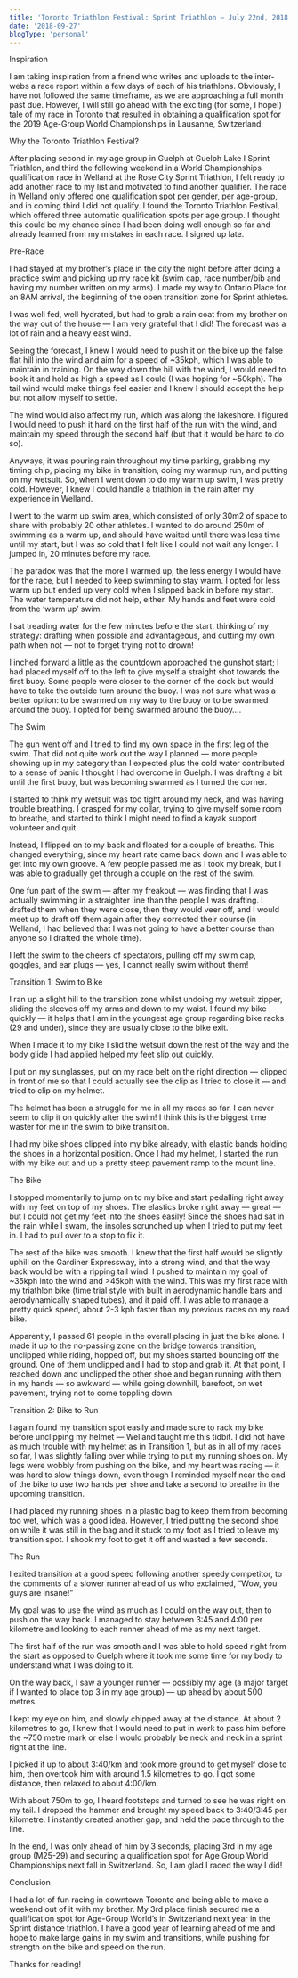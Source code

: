 ```yaml
---
title: 'Toronto Triathlon Festival: Sprint Triathlon — July 22nd, 2018'
date: '2018-09-27'
blogType: 'personal'
---
```


Inspiration

I am taking inspiration from a friend who writes and uploads to the inter-webs a race report within a few days of each of his triathlons. Obviously, I have not followed the same timeframe, as we are approaching a full month past due. However, I will still go ahead with the exciting (for some, I hope!) tale of my race in Toronto that resulted in obtaining a qualification spot for the 2019 Age-Group World Championships in Lausanne, Switzerland.

Why the Toronto Triathlon Festival?

After placing second in my age group in Guelph at Guelph Lake I Sprint Triathlon, and third the following weekend in a World Championships qualification race in Welland at the Rose City Sprint Triathlon, I felt ready to add another race to my list and motivated to find another qualifier. The race in Welland only offered one qualification spot per gender, per age-group, and in coming third I did not qualify. I found the Toronto Triathlon Festival, which offered three automatic qualification spots per age group. I thought this could be my chance since I had been doing well enough so far and already learned from my mistakes in each race. I signed up late.

Pre-Race

I had stayed at my brother’s place in the city the night before after doing a practice swim and picking up my race kit (swim cap, race number/bib and having my number written on my arms). I made my way to Ontario Place for an 8AM arrival, the beginning of the open transition zone for Sprint athletes.

I was well fed, well hydrated, but had to grab a rain coat from my brother on the way out of the house — I am very grateful that I did! The forecast was a lot of rain and a heavy east wind.

Seeing the forecast, I knew I would need to push it on the bike up the false flat hill into the wind and aim for a speed of ~35kph, which I was able to maintain in training. On the way down the hill with the wind, I would need to book it and hold as high a speed as I could (I was hoping for ~50kph). The tail wind would make things feel easier and I knew I should accept the help but not allow myself to settle.

The wind would also affect my run, which was along the lakeshore. I figured I would need to push it hard on the first half of the run with the wind, and maintain my speed through the second half (but that it would be hard to do so).

Anyways, it was pouring rain throughout my time parking, grabbing my timing chip, placing my bike in transition, doing my warmup run, and putting on my wetsuit. So, when I went down to do my warm up swim, I was pretty cold. However, I knew I could handle a triathlon in the rain after my experience in Welland.

I went to the warm up swim area, which consisted of only 30m2 of space to share with probably 20 other athletes. I wanted to do around 250m of swimming as a warm up, and should have waited until there was less time until my start, but I was so cold that I felt like I could not wait any longer. I jumped in, 20 minutes before my race.

The paradox was that the more I warmed up, the less energy I would have for the race, but I needed to keep swimming to stay warm. I opted for less warm up but ended up very cold when I slipped back in before my start. The water temperature did not help, either. My hands and feet were cold from the ‘warm up’ swim.

I sat treading water for the few minutes before the start, thinking of my strategy: drafting when possible and advantageous, and cutting my own path when not — not to forget trying not to drown!

I inched forward a little as the countdown approached the gunshot start; I had placed myself off to the left to give myself a straight shot towards the first buoy. Some people were closer to the corner of the dock but would have to take the outside turn around the buoy. I was not sure what was a better option: to be swarmed on my way to the buoy or to be swarmed around the buoy. I opted for being swarmed around the buoy….

The Swim

The gun went off and I tried to find my own space in the first leg of the swim. That did not quite work out the way I planned — more people showing up in my category than I expected plus the cold water contributed to a sense of panic I thought I had overcome in Guelph. I was drafting a bit until the first buoy, but was becoming swarmed as I turned the corner.

I started to think my wetsuit was too tight around my neck, and was having trouble breathing. I grasped for my collar, trying to give myself some room to breathe, and started to think I might need to find a kayak support volunteer and quit.

Instead, I flipped on to my back and floated for a couple of breaths. This changed everything, since my heart rate came back down and I was able to get into my own groove. A few people passed me as I took my break, but I was able to gradually get through a couple on the rest of the swim.

One fun part of the swim — after my freakout — was finding that I was actually swimming in a straighter line than the people I was drafting. I drafted them when they were close, then they would veer off, and I would meet up to draft off them again after they corrected their course (in Welland, I had believed that I was not going to have a better course than anyone so I drafted the whole time).

I left the swim to the cheers of spectators, pulling off my swim cap, goggles, and ear plugs — yes, I cannot really swim without them!

Transition 1: Swim to Bike

I ran up a slight hill to the transition zone whilst undoing my wetsuit zipper, sliding the sleeves off my arms and down to my waist. I found my bike quickly — it helps that I am in the youngest age group regarding bike racks (29 and under), since they are usually close to the bike exit.

When I made it to my bike I slid the wetsuit down the rest of the way and the body glide I had applied helped my feet slip out quickly.

I put on my sunglasses, put on my race belt on the right direction — clipped in front of me so that I could actually see the clip as I tried to close it — and tried to clip on my helmet.

The helmet has been a struggle for me in all my races so far. I can never seem to clip it on quickly after the swim! I think this is the biggest time waster for me in the swim to bike transition.

I had my bike shoes clipped into my bike already, with elastic bands holding the shoes in a horizontal position. Once I had my helmet, I started the run with my bike out and up a pretty steep pavement ramp to the mount line.

The Bike

I stopped momentarily to jump on to my bike and start pedalling right away with my feet on top of my shoes. The elastics broke right away — great — but I could not get my feet into the shoes easily! Since the shoes had sat in the rain while I swam, the insoles scrunched up when I tried to put my feet in. I had to pull over to a stop to fix it.

The rest of the bike was smooth. I knew that the first half would be slightly uphill on the Gardiner Expressway, into a strong wind, and that the way back would be with a ripping tail wind. I pushed to maintain my goal of ~35kph into the wind and &gt;45kph with the wind. This was my first race with my triathlon bike (time trial style with built in aerodynamic handle bars and aerodynamically shaped tubes), and it paid off. I was able to manage a pretty quick speed, about 2-3 kph faster than my previous races on my road bike.

Apparently, I passed 61 people in the overall placing in just the bike alone. I made it up to the no-passing zone on the bridge towards transition, unclipped while riding, hopped off, but my shoes started bouncing off the ground. One of them unclipped and I had to stop and grab it. At that point, I reached down and unclipped the other shoe and began running with them in my hands — so awkward — while going downhill, barefoot, on wet pavement, trying not to come toppling down.

Transition 2: Bike to Run

I again found my transition spot easily and made sure to rack my bike before unclipping my helmet — Welland taught me this tidbit. I did not have as much trouble with my helmet as in Transition 1, but as in all of my races so far, I was slightly falling over while trying to put my running shoes on. My legs were wobbly from pushing on the bike, and my heart was racing — it was hard to slow things down, even though I reminded myself near the end of the bike to use two hands per shoe and take a second to breathe in the upcoming transition.

I had placed my running shoes in a plastic bag to keep them from becoming too wet, which was a good idea. However, I tried putting the second shoe on while it was still in the bag and it stuck to my foot as I tried to leave my transition spot. I shook my foot to get it off and wasted a few seconds.

The Run

I exited transition at a good speed following another speedy competitor, to the comments of a slower runner ahead of us who exclaimed, “Wow, you guys are insane!”

My goal was to use the wind as much as I could on the way out, then to push on the way back. I managed to stay between 3:45 and 4:00 per kilometre and looking to each runner ahead of me as my next target.

The first half of the run was smooth and I was able to hold speed right from the start as opposed to Guelph where it took me some time for my body to understand what I was doing to it.

On the way back, I saw a younger runner — possibly my age (a major target if I wanted to place top 3 in my age group) — up ahead by about 500 metres.

I kept my eye on him, and slowly chipped away at the distance. At about 2 kilometres to go, I knew that I would need to put in work to pass him before the ~750 metre mark or else I would probably be neck and neck in a sprint right at the line.

I picked it up to about 3:40/km and took more ground to get myself close to him, then overtook him with around 1.5 kilometres to go. I got some distance, then relaxed to about 4:00/km.

With about 750m to go, I heard footsteps and turned to see he was right on my tail. I dropped the hammer and brought my speed back to 3:40/3:45 per kilometre. I instantly created another gap, and held the pace through to the line.

In the end, I was only ahead of him by 3 seconds, placing 3rd in my age group (M25-29) and securing a qualification spot for Age Group World Championships next fall in Switzerland. So, I am glad I raced the way I did!

Conclusion

I had a lot of fun racing in downtown Toronto and being able to make a weekend out of it with my brother. My 3rd place finish secured me a qualification spot for Age-Group World’s in Switzerland next year in the Sprint distance triathlon. I have a good year of learning ahead of me and hope to make large gains in my swim and transitions, while pushing for strength on the bike and speed on the run.

Thanks for reading!
